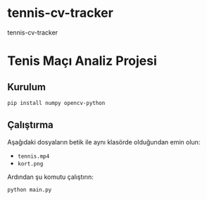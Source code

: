# tennis-cv-tracker
tennis-cv-tracker
# Tenis Maçı Analiz Projesi

## Kurulum

```bash
pip install numpy opencv-python
```

## Çalıştırma

Aşağıdaki dosyaların betik ile aynı klasörde olduğundan emin olun:
- `tennis.mp4`
- `kort.png`

Ardından şu komutu çalıştırın:

```bash
python main.py
```
